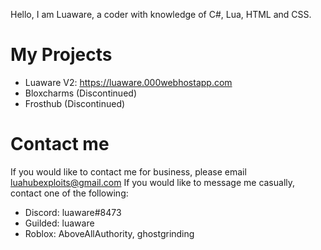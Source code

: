 Hello, I am Luaware, a coder with knowledge of C#, Lua, HTML and CSS.

# My Projects
- Luaware V2: https://luaware.000webhostapp.com
- Bloxcharms (Discontinued)
- Frosthub (Discontinued)

# Contact me
If you would like to contact me for business, please email luahubexploits@gmail.com
If you would like to message me casually, contact one of the following:
- Discord: luaware#8473
- Guilded: luaware
- Roblox: AboveAllAuthority, ghostgrinding
